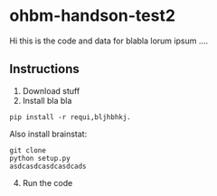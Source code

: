 # ohbm-handson-test2

Hi this is the code and data for blabla lorum ipsum ....

## Instructions

1. Download stuff
2. Install bla bla

```
pip install -r requi,bljhbhkj.
```
 Also install brainstat:
 
 ```
 git clone
 python setup.py
 asdcasdcasdcasdcads
 ```

4. Run the code
